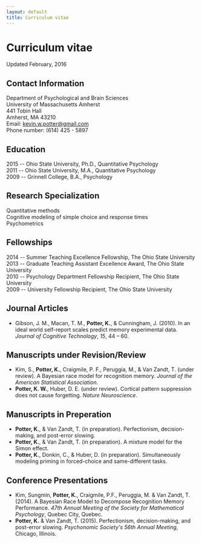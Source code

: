 ```yaml
---
layout: default
title: Curriculum vitae
---
```


# Curriculum vitae  
Updated February, 2016

## Contact Information

Department of Psychological and Brain Sciences  
University of Massachusetts Amherst  
441 Tobin Hall  
Amherst, MA 43210  
Email: kevin.w.potter@gmail.com  
Phone number: (614) 425 - 5897

## Education

2015 -- Ohio State University, Ph.D., Quantitative Psychology  
2011 -- Ohio State University, M.A., Quantitative Psychology  
2009 -- Grinnell College, B.A., Psychology

## Research Specialization

Quantitative methods  
Cognitive modeling of simple choice and response times  
Psychometrics

## Fellowships

2014 -- Summer Teaching Excellence Fellowship, The Ohio State University  
2013 -- Graduate Teaching Assistant Excellence Award, The Ohio State University  
2010 -- Psychology Department Fellowship Recipient, The Ohio State University  
2009 -- University Fellowship Recipient, The Ohio State University

## Journal Articles

* Gibson, J. M., Macan, T. M., **Potter, K.**, & Cunningham, J. (2010). In an ideal world self-report scales predict memory experimental data. *Journal of Cognitive Technology*, *15*, 44 – 60.

## Manuscripts under Revision/Review

* Kim, S., **Potter, K.**, Craigmile, P. F., Peruggia, M., & Van Zandt, T. (under review). A Bayesian race model for recognition memory. *Journal of the American Statistical Association*.
* **Potter, K. W.**, Huber, D. E. (under review). Cortical pattern suppression does not cause forgetting. *Nature Neuroscience*.

## Manuscripts in Preperation

* **Potter, K.**, & Van Zandt, T. (in preparation). Perfectionism, decision-making, and post-error slowing.
* **Potter, K.**, & Van Zandt, T. (in preparation). A mixture model for the Simon effect.
* **Potter, K.**, Donkin, C., & Huber, D. (in preparation). Simultaneously modeling priming in forced-choice and same-different tasks.

## Conference Presentations

* Kim, Sungmin, **Potter, K.**, Craigmile, P.F., Peruggia, M. & Van Zandt, T. (2014).  A Bayesian Race Model to Decompose Recognition Memory Performance. *47th Annual Meeting of the Society for Mathematical Psychology*, Quebec City, Quebec.
* **Potter, K.** & Van Zandt, T. (2015). Perfectionism, decision-making, and post-error slowing. *Psychonomic Society's 56th Annual Meeting*, Chicago, Illinois.
